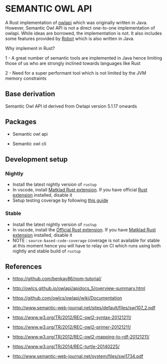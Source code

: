 # SEMANTIC OWL API

A Rust implementation of [owlapi](https://github.com/owlcs/owlapi) which was originally written in Java.
However, Semantic Owl API is not a direct one-to-one implementation of owlapi.
While ideas are borrowed, the implementation is not. It also includes some features provided by
[Robot](https://github.com/ontodev/robot) which is also written in Java.

Why implement in Rust?

1 - A great number of semantic tools are implemented in Java hence limiting those of us who are
strongly inclined towards languages like Rust

2 - Need for a super performant tool which is not limited by the JVM memory constraints

## Base derivation

Semantic Owl API id derived from Owlapi version 5.1.17 onwards

## Packages

- Semantic owl api

- Semantic owl cli

## Development setup

### Nightly

- Install the latest nightly version of `rustup`
- In vscode, install [Matklad Rust extension](https://marketplace.visualstudio.com/items?itemName=matklad.rust-analyzer). If you have official
  [Rust extension](https://marketplace.visualstudio.com/items?itemName=rust-lang.rust) installed, disable it
- Setup testing coverage by following [this guide](https://doc.rust-lang.org/nightly/unstable-book/compiler-flags/instrument-coverage.html)

### Stable

- Install the latest nightly version of `rustup`
- In vscode, install the [Official Rust extension](https://marketplace.visualstudio.com/items?itemName=rust-lang.rust). If you have
  [Matklad Rust extension](https://marketplace.visualstudio.com/items?itemName=matklad.rust-analyzer) installed, disable it
- NOTE : `source-based-code-coverage` coverage is not available for stable at this moment hence you will have to relay on
  CI which runs using both nightly and stable build of `rustup`

## References

- https://github.com/benkay86/nom-tutorial/

- http://owlcs.github.io/owlapi/apidocs_5/overview-summary.html

- https://github.com/owlcs/owlapi/wiki/Documentation

- http://www.semantic-web-journal.net/sites/default/files/swj107_2.pdf

- https://www.w3.org/TR/2012/REC-owl2-syntax-20121211/

- https://www.w3.org/TR/2012/REC-owl2-primer-20121211/

- https://www.w3.org/TR/2012/REC-owl2-mapping-to-rdf-20121211/

- https://www.w3.org/TR/2014/REC-turtle-20140225/

- http://www.semantic-web-journal.net/system/files/swj1734.pdf
